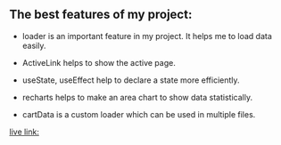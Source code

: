 ## The best features of my project:

* loader is an important feature in my project. It helps me to load data easily.

* ActiveLink helps to show the active page.

* useState, useEffect help to declare a state more efficiently.

* recharts helps to make an area chart to show data statistically.

* cartData is a custom loader which can be used in multiple files.




[live link:](https://cute-cobbler-f12fc2.netlify.app/)







